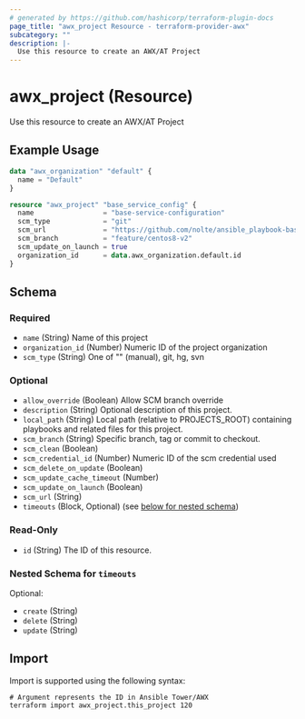```yaml
---
# generated by https://github.com/hashicorp/terraform-plugin-docs
page_title: "awx_project Resource - terraform-provider-awx"
subcategory: ""
description: |-
  Use this resource to create an AWX/AT Project
---
```


# awx_project (Resource)

Use this resource to create an AWX/AT Project

## Example Usage

```terraform
data "awx_organization" "default" {
  name = "Default"
}

resource "awx_project" "base_service_config" {
  name                 = "base-service-configuration"
  scm_type             = "git"
  scm_url              = "https://github.com/nolte/ansible_playbook-baseline-online-server"
  scm_branch           = "feature/centos8-v2"
  scm_update_on_launch = true
  organization_id      = data.awx_organization.default.id
}
```

<!-- schema generated by tfplugindocs -->
## Schema

### Required

- `name` (String) Name of this project
- `organization_id` (Number) Numeric ID of the project organization
- `scm_type` (String) One of "" (manual), git, hg, svn

### Optional

- `allow_override` (Boolean) Allow SCM branch override
- `description` (String) Optional description of this project.
- `local_path` (String) Local path (relative to PROJECTS_ROOT) containing playbooks and related files for this project.
- `scm_branch` (String) Specific branch, tag or commit to checkout.
- `scm_clean` (Boolean)
- `scm_credential_id` (Number) Numeric ID of the scm credential used
- `scm_delete_on_update` (Boolean)
- `scm_update_cache_timeout` (Number)
- `scm_update_on_launch` (Boolean)
- `scm_url` (String)
- `timeouts` (Block, Optional) (see [below for nested schema](#nestedblock--timeouts))

### Read-Only

- `id` (String) The ID of this resource.

<a id="nestedblock--timeouts"></a>
### Nested Schema for `timeouts`

Optional:

- `create` (String)
- `delete` (String)
- `update` (String)

## Import

Import is supported using the following syntax:

```shell
# Argument represents the ID in Ansible Tower/AWX
terraform import awx_project.this_project 120
```
